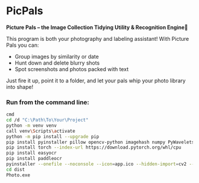 # PicPals
__Picture Pals – the Image Collection Tidying Utility & Recognition Engine🐾__

This program is both your photography and labeling assistant! 
With Picture Pals you can:
* Group images by similarity or date
* Hunt down and delete blurry shots
* Spot screenshots and photos packed with text

Just fire it up, point it to a folder, and let your pals whip your photo library into shape!

### Run from the command line:
```bash
cmd
cd /d "C:\Path\To\Your\Project"
python -m venv venv
call venv\Scripts\activate
python -m pip install --upgrade pip
pip install pyinstaller pillow opencv-python imagehash numpy PyWavelets colorama pywin32 pytesseract
pip install torch --index-url https://download.pytorch.org/whl/cpu
pip install easyocr
pip install paddleocr
pyinstaller --onefile --noconsole --icon=app.ico --hidden-import=cv2 --hidden-import=cv2.cv2 --hidden-import=imagehash --hidden-import=pywt --hidden-import=win32com --hidden-import=win32com.client ^--add-data "app.ico;." Photo.py
cd dist
Photo.exe
```

